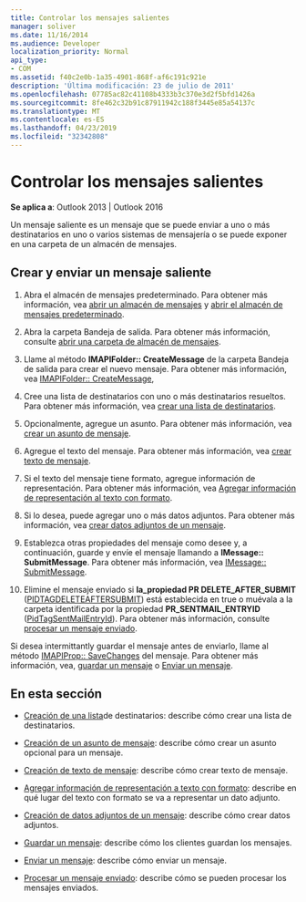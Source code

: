 ```yaml
---
title: Controlar los mensajes salientes
manager: soliver
ms.date: 11/16/2014
ms.audience: Developer
localization_priority: Normal
api_type:
- COM
ms.assetid: f40c2e0b-1a35-4901-868f-af6c191c921e
description: 'Última modificación: 23 de julio de 2011'
ms.openlocfilehash: 07785ac82c41108b4333b3c370e3d2f5bfd1426a
ms.sourcegitcommit: 8fe462c32b91c87911942c188f3445e85a54137c
ms.translationtype: MT
ms.contentlocale: es-ES
ms.lasthandoff: 04/23/2019
ms.locfileid: "32342808"
---
```

# <a name="handling-an-outgoing-message"></a>Controlar los mensajes salientes

**Se aplica a**: Outlook 2013 | Outlook 2016 
  
Un mensaje saliente es un mensaje que se puede enviar a uno o más destinatarios en uno o varios sistemas de mensajería o se puede exponer en una carpeta de un almacén de mensajes.
  
## <a name="create-and-send-an-outgoing-message"></a>Crear y enviar un mensaje saliente
  
1. Abra el almacén de mensajes predeterminado. Para obtener más información, vea [abrir un almacén de mensajes](opening-a-message-store.md) y [abrir el almacén de mensajes predeterminado](opening-the-default-message-store.md).
    
2. Abra la carpeta Bandeja de salida. Para obtener más información, consulte [abrir una carpeta de almacén de mensajes](opening-a-message-store-folder.md).
    
3. Llame al método **IMAPIFolder:: CreateMessage** de la carpeta Bandeja de salida para crear el nuevo mensaje. Para obtener más información, vea [IMAPIFolder:: CreateMessage](imapifolder-createmessage.md),
    
4. Cree una lista de destinatarios con uno o más destinatarios resueltos. Para obtener más información, vea [crear una lista de destinatarios](creating-a-recipient-list.md).
    
5. Opcionalmente, agregue un asunto. Para obtener más información, vea [crear un asunto de mensaje](creating-a-message-subject.md).
    
6. Agregue el texto del mensaje. Para obtener más información, vea [crear texto de mensaje](creating-message-text.md).
    
7. Si el texto del mensaje tiene formato, agregue información de representación. Para obtener más información, vea [Agregar información de representación al texto con formato](adding-rendering-information-to-formatted-text.md).
    
8. Si lo desea, puede agregar uno o más datos adjuntos. Para obtener más información, vea [crear datos adjuntos de un mensaje](creating-a-message-attachment.md).
    
9. Establezca otras propiedades del mensaje como desee y, a continuación, guarde y envíe el mensaje llamando a **IMessage:: SubmitMessage**. Para obtener más información, vea [IMessage:: SubmitMessage](imessage-submitmessage.md).
    
10. Elimine el mensaje enviado si **la\_propiedad PR DELETE_AFTER_SUBMIT** ([PIDTAGDELETEAFTERSUBMIT](pidtagdeleteaftersubmit-canonical-property.md)) está establecida en true o muévala a la carpeta identificada por la propiedad **PR_SENTMAIL_ENTRYID** ([PidTagSentMailEntryId](pidtagsentmailentryid-canonical-property.md)). Para obtener más información, consulte [procesar un mensaje enviado](processing-a-sent-message.md).
    
Si desea intermittantly guardar el mensaje antes de enviarlo, llame al método [IMAPIProp:: SaveChanges](imapiprop-savechanges.md) del mensaje. Para obtener más información, vea, [guardar un mensaje](saving-a-message.md) o [Enviar un mensaje](sending-a-message.md). 
  
## <a name="in-this-section"></a>En esta sección

- [Creación de una lista](creating-a-recipient-list.md)de destinatarios: describe cómo crear una lista de destinatarios.
    
- [Creación de un asunto de mensaje](creating-a-message-subject.md): describe cómo crear un asunto opcional para un mensaje.
    
- [Creación de texto de mensaje](creating-message-text.md): describe cómo crear texto de mensaje.
    
- [Agregar información de representación a texto con formato](adding-rendering-information-to-formatted-text.md): describe en qué lugar del texto con formato se va a representar un dato adjunto.
    
- [Creación de datos adjuntos de un mensaje](creating-a-message-attachment.md): describe cómo crear datos adjuntos.
    
- [Guardar un mensaje](saving-a-message.md): describe cómo los clientes guardan los mensajes.
    
- [Enviar un mensaje](sending-a-message.md): describe cómo enviar un mensaje.
    
- [Procesar un mensaje enviado](processing-a-sent-message.md): describe cómo se pueden procesar los mensajes enviados.
    


